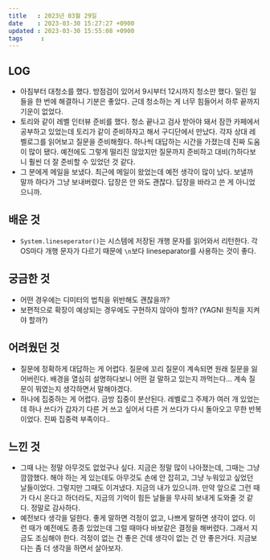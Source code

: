 ```yaml
---
title   : 2023년 03월 29일
date    : 2023-03-30 15:27:27 +0900
updated : 2023-03-30 15:55:08 +0900
tags     : 
---
```

## LOG
- 아침부터 대청소를 했다. 방점검이 있어서 9시부터 12시까지 청소만 했다. 밀린 일들을 한 번에 해결하니 기분은 좋았다. 근데 청소하는 게 너무 힘들어서 하루 끝까지 기운이 없었다.
- 토리와 같이 레벨 인터뷰 준비를 했다. 청소 끝나고 검사 받아야 돼서 잠깐 카페에서 공부하고 있었는데 토리가 같이 준비하자고 해서 구디단에서 만났다. 각자 상대 레벨로그를 읽어보고 질문을 준비해줬다. 하나씩 대답하는 시간을 가졌는데 진짜 도움이 많이 됐다. 예전에도 그렇게 떨리진 않았지만 질문까지 준비하고 대비(?)하다보니 훨씬 더 잘 준비할 수 있었던 것 같다.
- 그 분에게 메일을 보냈다. 최근에 메일이 왔었는데 예전 생각이 많이 났다. 보낼까 말까 하다가 그냥 보내버렸다. 답장은 안 와도 괜찮다. 답장을 바라고 쓴 게 아니었으니까.

## 배운 것
- `System.lineseperator()`는 시스템에 저장된 개행 문자를 읽어와서 리턴한다. 각 OS마다 개행 문자가 다르기 때문에 `\n`보다 lineseparator를 사용하는 것이 좋다.

## 궁금한 것
- 어떤 경우에는 디미터의 법칙을 위반해도 괜찮을까?
- 보편적으로 확장이 예상되는 경우에도 구현하지 않아야 할까? (YAGNI 원칙을 지켜야 할까?)

## 어려웠던 것
- 질문에 정확하게 대답하는 게 어렵다. 질문에 꼬리 질문이 계속되면 원래 질문을 잃어버린다. 배경을 열심히 설명하다보니 어떤 걸 말하고 있는지 까먹는다... 계속 질문이 뭐였는지 생각하면서 말해야겠다.
- 하나에 집중하는 게 어렵다. 금방 집중이 분산된다. 레벨로그 주제가 여러 개 있었는데 하나 쓰다가 갑자기 다른 거 쓰고 싶어서 다른 거 쓰다가 다시 돌아오고 무한 반복이었다. 진짜 집중력 부족이다..

## 느낀 것
- 그때 나는 정말 아무것도 없었구나 싶다. 지금은 정말 많이 나아졌는데, 그때는 그냥 깜깜했다. 해야 하는 게 있는데도 아무것도 손에 안 잡히고, 그냥 누워있고 싶었던 날들이었다. 그렇지만 그때도 이겨냈다. 지금의 내가 있으니까. 만약 앞으로 그런 때가 다시 온다고 하더라도, 지금의 기억이 힘든 날들을 무사히 보내게 도와줄 것 같다. 정말로 감사하다.
- 예전보다 생각을 덜한다. 좋게 말하면 걱정이 없고, 나쁘게 말하면 생각이 없다. 이런 때가 예전에도 종종 있었는데 그럴 때마다 바보같은 결정을 해버렸다. 그래서 지금도 조심해야 한다. 걱정이 없는 건 좋은 건데 생각이 없는 건 안 좋은거다. 지금보다는 좀 더 생각을 하면서 살아보자.

